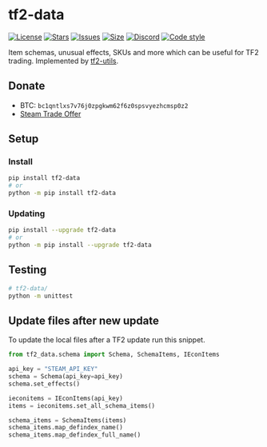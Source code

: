 # tf2-data
[![License](https://img.shields.io/github/license/offish/tf2-data.svg)](https://github.com/offish/tf2-data/blob/master/LICENSE)
[![Stars](https://img.shields.io/github/stars/offish/tf2-data.svg)](https://github.com/offish/tf2-data/stargazers)
[![Issues](https://img.shields.io/github/issues/offish/tf2-data.svg)](https://github.com/offish/tf2-data/issues)
[![Size](https://img.shields.io/github/repo-size/offish/tf2-data.svg)](https://github.com/offish/tf2-data)
[![Discord](https://img.shields.io/discord/467040686982692865?color=7289da&label=Discord&logo=discord)](https://discord.gg/t8nHSvA)
[![Code style](https://img.shields.io/badge/code%20style-black-000000.svg)](https://github.com/psf/black)

Item schemas, unusual effects, SKUs and more which can be useful for TF2 trading. Implemented by [tf2-utils](https://github.com/offish/tf2-utils).

## Donate
- BTC: `bc1qntlxs7v76j0zpgkwm62f6z0spsvyezhcmsp0z2`
- [Steam Trade Offer](https://steamcommunity.com/tradeoffer/new/?partner=293059984&token=0-l_idZR)

## Setup
### Install
```bash
pip install tf2-data
# or 
python -m pip install tf2-data
```

### Updating
```bash
pip install --upgrade tf2-data
# or 
python -m pip install --upgrade tf2-data
```

## Testing
```bash
# tf2-data/
python -m unittest
```

## Update files after new update
To update the local files after a TF2 update run this snippet.

```python
from tf2_data.schema import Schema, SchemaItems, IEconItems

api_key = "STEAM_API_KEY"
schema = Schema(api_key=api_key)
schema.set_effects()

ieconitems = IEconItems(api_key)
items = ieconitems.set_all_schema_items()

schema_items = SchemaItems(items)
schema_items.map_defindex_name()
schema_items.map_defindex_full_name()
```
